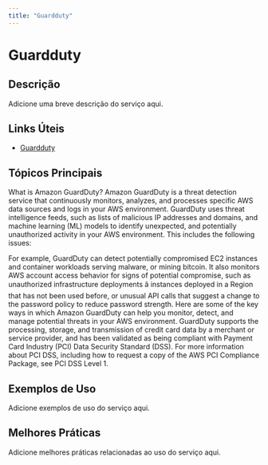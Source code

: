 ```yaml
---
title: "Guardduty"
---
```


# Guardduty

## Descrição

Adicione uma breve descrição do serviço aqui.

## Links Úteis

- [Guardduty](https://docs.aws.amazon.com/guardduty/latest/ug/what-is-guardduty.html)

## Tópicos Principais

What is Amazon GuardDuty?
Amazon GuardDuty is a threat detection service that continuously monitors, analyzes, and
        processes specific AWS data sources and logs in your AWS environment. 
        GuardDuty uses threat intelligence feeds, such as lists of malicious
        IP addresses and domains, and machine learning (ML) models to identify unexpected, and potentially
        unauthorized activity in your AWS environment. This includes the following issues:
        
For example, GuardDuty can
        detect potentially compromised EC2 instances and container workloads serving malware, or mining bitcoin.
        It also monitors AWS account access behavior for signs of potential compromise, such as unauthorized
        infrastructure deployments â instances deployed in a Region that has not been used
        before, or unusual API calls that suggest a change to the password policy to reduce password strength.
Here are some of the key ways in which Amazon GuardDuty can help you monitor, detect, and 
            manage potential threats in your AWS environment.
GuardDuty supports the processing, storage, and transmission 
of credit card data by a merchant or service provider, and has been 
validated as being compliant with Payment Card Industry (PCI) Data Security Standard (DSS). 
For more information about PCI DSS, including how to request a copy of the AWS PCI Compliance Package, 
see PCI DSS Level 1.


## Exemplos de Uso

Adicione exemplos de uso do serviço aqui.

## Melhores Práticas

Adicione melhores práticas relacionadas ao uso do serviço aqui.
